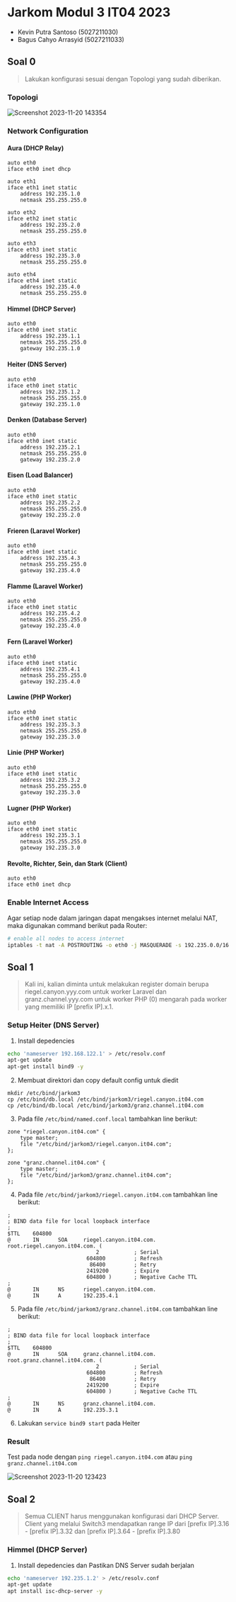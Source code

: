 # Jarkom Modul 3 IT04 2023
- Kevin Putra Santoso (5027211030)
- Bagus Cahyo Arrasyid (5027211033)

## Soal 0
> Lakukan konfigurasi sesuai dengan Topologi yang sudah diberikan.
### Topologi
![Screenshot 2023-11-20 143354](https://github.com/asxklm/Jarkom-Modul-3-IT04-2023/assets/113827418/6adf4d4c-3a5b-42f5-b22a-15176758edf2)

### Network Configuration
#### Aura (DHCP Relay)
```
auto eth0
iface eth0 inet dhcp

auto eth1
iface eth1 inet static
	address 192.235.1.0
	netmask 255.255.255.0

auto eth2
iface eth2 inet static
	address 192.235.2.0
	netmask 255.255.255.0

auto eth3
iface eth3 inet static
	address 192.235.3.0
	netmask 255.255.255.0

auto eth4
iface eth4 inet static
	address 192.235.4.0
	netmask 255.255.255.0

```
#### Himmel (DHCP Server)
```
auto eth0
iface eth0 inet static
	address 192.235.1.1
	netmask 255.255.255.0
	gateway 192.235.1.0

```
#### Heiter (DNS Server)
```
auto eth0
iface eth0 inet static
	address 192.235.1.2
	netmask 255.255.255.0
	gateway 192.235.1.0
```
#### Denken (Database Server)
```
auto eth0
iface eth0 inet static
	address 192.235.2.1
	netmask 255.255.255.0
	gateway 192.235.2.0
```
#### Eisen (Load Balancer)
```
auto eth0
iface eth0 inet static
	address 192.235.2.2
	netmask 255.255.255.0
	gateway 192.235.2.0
```
#### Frieren (Laravel Worker)
```
auto eth0
iface eth0 inet static
	address 192.235.4.3
	netmask 255.255.255.0
	gateway 192.235.4.0
```
#### Flamme (Laravel Worker)
```
auto eth0
iface eth0 inet static
	address 192.235.4.2
	netmask 255.255.255.0
	gateway 192.235.4.0
```
#### Fern (Laravel Worker)
```
auto eth0
iface eth0 inet static
	address 192.235.4.1
	netmask 255.255.255.0
	gateway 192.235.4.0
```
#### Lawine (PHP Worker)
```
auto eth0
iface eth0 inet static
	address 192.235.3.3
	netmask 255.255.255.0
	gateway 192.235.3.0
```
#### Linie (PHP Worker)
```
auto eth0
iface eth0 inet static
	address 192.235.3.2
	netmask 255.255.255.0
	gateway 192.235.3.0
```
#### Lugner (PHP Worker)
```
auto eth0
iface eth0 inet static
	address 192.235.3.1
	netmask 255.255.255.0
	gateway 192.235.3.0
```
#### Revolte, Richter, Sein, dan Stark (Client)
```
auto eth0
iface eth0 inet dhcp
```
### Enable Internet Access
Agar setiap node dalam jaringan dapat mengakses internet melalui NAT, maka digunakan command berikut pada Router:
```bash
# enable all nodes to access internet
iptables -t nat -A POSTROUTING -o eth0 -j MASQUERADE -s 192.235.0.0/16
```
## Soal 1
> Kali ini, kalian diminta untuk melakukan register domain berupa riegel.canyon.yyy.com untuk worker Laravel dan granz.channel.yyy.com untuk worker PHP (0) mengarah pada worker yang memiliki IP [prefix IP].x.1.
### Setup Heiter (DNS Server)
1. Install depedencies
```bash
echo 'nameserver 192.168.122.1' > /etc/resolv.conf
apt-get update
apt-get install bind9 -y
```
2. Membuat direktori dan copy default config untuk diedit
```
mkdir /etc/bind/jarkom3
cp /etc/bind/db.local /etc/bind/jarkom3/riegel.canyon.it04.com
cp /etc/bind/db.local /etc/bind/jarkom3/granz.channel.it04.com
```
3. Pada file `/etc/bind/named.conf.local` tambahkan line berikut:
```
zone "riegel.canyon.it04.com" {
	type master;
	file "/etc/bind/jarkom3/riegel.canyon.it04.com";
};

zone "granz.channel.it04.com" {
	type master;
	file "/etc/bind/jarkom3/granz.channel.it04.com";
};
```
4. Pada file `/etc/bind/jarkom3/riegel.canyon.it04.com` tambahkan line berikut:
```
;
; BIND data file for local loopback interface
;
$TTL    604800
@       IN      SOA     riegel.canyon.it04.com. root.riegel.canyon.it04.com. (
                            2           ; Serial
                         604800         ; Refresh
                          86400         ; Retry
                         2419200        ; Expire
                         604800 )       ; Negative Cache TTL
;
@       IN      NS      riegel.canyon.it04.com.
@       IN      A       192.235.4.1
```
5. Pada file `/etc/bind/jarkom3/granz.channel.it04.com` tambahkan line berikut:
```
;
; BIND data file for local loopback interface
;
$TTL    604800
@       IN      SOA     granz.channel.it04.com. root.granz.channel.it04.com. (
                            2           ; Serial
                         604800         ; Refresh
                          86400         ; Retry
                         2419200        ; Expire
                         604800 )       ; Negative Cache TTL
;
@       IN      NS      granz.channel.it04.com.
@       IN      A       192.235.3.1
```
6. Lakukan `service bind9 start` pada Heiter
### Result
Test pada node dengan `ping riegel.canyon.it04.com` atau `ping granz.channel.it04.com` 

![Screenshot 2023-11-20 123423](https://github.com/asxklm/Jarkom-Modul-3-IT04-2023/assets/113827418/bac584df-d0e3-48e7-a564-0c6fdf0eaece)

## Soal 2
> Semua CLIENT harus menggunakan konfigurasi dari DHCP Server. Client yang melalui Switch3 mendapatkan range IP dari [prefix IP].3.16 - [prefix IP].3.32 dan [prefix IP].3.64 - [prefix IP].3.80
### Himmel (DHCP Server)
1. Install depedencies dan Pastikan DNS Server sudah berjalan 
```bash
echo 'nameserver 192.235.1.2' > /etc/resolv.conf   
apt-get update
apt install isc-dhcp-server -y
```
